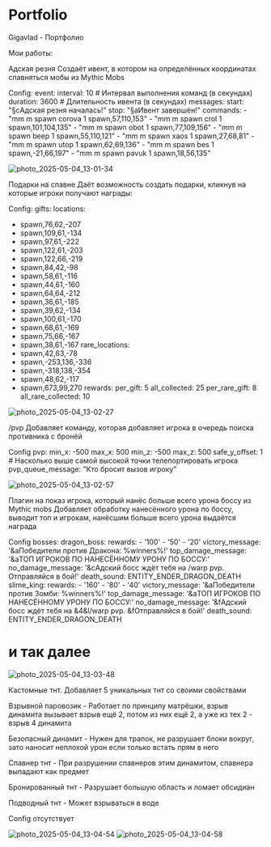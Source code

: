 # Portfolio
Gigavlad - Портфолио

Мои работы:

Адская резня 
Создаёт ивент, в котором на определённых координатах спавняться мобы из Mythic Mobs

Config:
event:
  interval: 10 # Интервал выполнения команд (в секундах)
  duration: 3600 # Длительность ивента (в секундах)
  messages:
    start: "§cАдская резня началась!"
    stop: "§aИвент завершён!"
  commands:
    - "mm m spawn corova 1 spawn,57,110,153"
    - "mm m spawn crol 1 spawn,101,104,135"
    - "mm m spawn obot 1 spawn,77,109,156"
    - "mm m spawn beep 1 spawn,55,110,121"
    - "mm m spawn xaos 1 spawn,27,68,81"
    - "mm m spawn utop 1 spawn,62,69,136"
    - "mm m spawn bes 1 spawn,-21,66,197"
    - "mm m spawn pavuk 1 spawn,18,56,135"

![photo_2025-05-04_13-01-34](https://github.com/user-attachments/assets/951530cd-40e4-44a2-9227-117e029f87a1)

Подарки на спавне
Даёт возможность создать подарки, кликнув на которые игроки получают награды:

Config:
gifts:
  locations:
  - spawn,76,62,-207
  - spawn,109,61,-134
  - spawn,97,61,-222
  - spawn,122,61,-203
  - spawn,122,66,-219
  - spawn,84,42,-98
  - spawn,58,61,-116
  - spawn,44,61,-160
  - spawn,64,64,-212
  - spawn,36,61,-185
  - spawn,39,62,-134
  - spawn,100,61,-170
  - spawn,68,61,-169
  - spawn,75,66,-167 
  - spawn,38,61,-167
  rare_locations:
  - spawn,42,63,-78
  - spawn,-253,136,-336
  - spawn,-318,138,-354
  - spawn,48,62,-117
  - spawn,673,99,270
  rewards:
    per_gift: 5
    all_collected: 25
    per_rare_gift: 8
    all_rare_collected: 10
 
![photo_2025-05-04_13-02-27](https://github.com/user-attachments/assets/2ce625db-6a62-4996-b415-4f41b096fb32)

/pvp 
Добавляет команду, которая добавляет игрока в очередь поиска противника с бронёй

Config 
pvp:
  min_x: -500
  max_x: 500
  min_z: -500
  max_z: 500
  safe_y_offset: 1  # Насколько выше самой высокой точки телепортировать игрока
  pvp_queue_message: "Кто бросит вызов игроку"

![photo_2025-05-04_13-02-57](https://github.com/user-attachments/assets/35c6b3c7-a147-4cd3-ab87-2e140ab39408)

Плагин на показ игрока, который нанёс больше всего урона боссу из Mythic mobs 
Добавляет обработку нанесённого урона по боссу, выводит топ и игрокам, нанёсшим больше всего урона выдаётся награда

Config
bosses:
  dragon_boss:
    rewards:
    - '100'
    - '50'
    - '20'
    victory_message: '&aПобедители против Дракона: %winners%!'
    top_damage_message: '&aТОП ИГРОКОВ ПО НАНЕСЁННОМУ УРОНУ ПО БОССУ:'
    no_damage_message: '&cАдский босс ждёт тебя на /warp pvp. Отправляйся в бой!'
    death_sound: ENTITY_ENDER_DRAGON_DEATH
  slime_king:
    rewards:
    - '160'
    - '80'
    - '40'
    victory_message: '&aПобедители против Зомби: %winners%!'
    top_damage_message: '&aТОП ИГРОКОВ ПО НАНЕСЁННОМУ УРОНУ ПО БОССУ:'
    no_damage_message: '&fАдский босс ждёт тебя на &4&l/warp pvp. &fОтправляйся в
      бой!'
    death_sound: ENTITY_ENDER_DRAGON_DEATH
  # и так далее

![photo_2025-05-04_13-03-48](https://github.com/user-attachments/assets/66c59623-1fec-42f1-beb7-57a7ca2ae283)

Кастомные тнт.
Добавляет 5 уникальных тнт со своими свойствами

Взрывной паровозик - Работает по принципу матрёшки, взрыв динамита вызывает взрыв ещё 2, потом из них ещё 2, а уже из тех 2 - взрыв 4 динамита

Безопасный динамит - Нужен для трапок, не разрушает блоки вокруг, зато наносит неплохой урон если только встать прям в него

Спавнер тнт - При разрушении спавнеров этим динамитом, спавнера выпадают как предмет

Бронированный тнт - Разрушает большую область и ломает обсидиан

Подводный тнт - Может взрываться в воде

Config отсутствует

![photo_2025-05-04_13-04-54](https://github.com/user-attachments/assets/29b86c64-97f5-4c9d-b611-6ad328ff932b)
![photo_2025-05-04_13-04-58](https://github.com/user-attachments/assets/62bbb1cb-05cf-493a-b937-ebbe3816134e)
